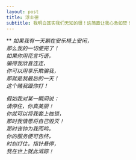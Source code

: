 ```yaml
---
layout: post
title: 浮士德
subtitle: 我明白其实我们无知的很！这简直让我心急如焚！
---
```


**
*如果我有一天躺在安乐椅上安闲，  
那么我的一切便完了！  
如果你用花言巧语，  
骗得我欣喜连连，  
你可以用享乐欺骗我，  
那就是我最后的一天！  
这个赌我跟你打！*

*假如我对某一瞬间说：  
请停住，你真美丽！  
你就可以将我套上枷锁，  
那时我情愿将自己毁灭！  
那时丧钟为我而鸣，  
你的服务便可告终，  
时刻打住，指针悬停，  
我在世上就此消踪！*

